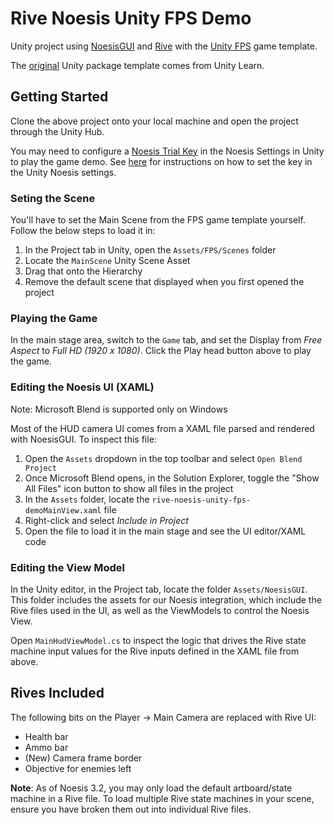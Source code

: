 # Rive Noesis Unity FPS Demo

Unity project using [NoesisGUI](https://www.noesisengine.com/) and [Rive](https://rive.app/) with the [Unity FPS](https://www.noesisengine.com/forums/viewtopic.php?t=2772) game template.

The [original](https://learn.unity.com/project/fps-template) Unity package template comes from Unity Learn.

## Getting Started

Clone the above project onto your local machine and open the project through the Unity Hub.

You may need to configure a [Noesis Trial Key](https://www.noesisengine.com/trial/) in the Noesis Settings in Unity to play the game demo. See [here](https://www.noesisengine.com/docs/Gui.Core.Licensing.html#unity) for instructions on how to set the key in the Unity Noesis settings.

### Seting the Scene

You'll have to set the Main Scene from the FPS game template yourself. Follow the below steps to load it in:

1. In the Project tab in Unity, open the `Assets/FPS/Scenes` folder
2. Locate the `MainScene` Unity Scene Asset
3. Drag that onto the Hierarchy
4. Remove the default scene that displayed when you first opened the project

### Playing the Game

In the main stage area, switch to the `Game` tab, and set the Display from _Free Aspect_ to _Full HD (1920 x 1080)_. Click the Play head button above to play the game.

### Editing the Noesis UI (XAML)

Note: Microsoft Blend is supported only on Windows

Most of the HUD camera UI comes from a XAML file parsed and rendered with NoesisGUI. To inspect this file:

1. Open the `Assets` dropdown in the top toolbar and select `Open Blend Project`
2. Once Microsoft Blend opens, in the Solution Explorer, toggle the "Show All Files" icon button to show all files in the project
3. In the `Assets` folder, locate the `rive-noesis-unity-fps-demoMainView.xaml` file
4. Right-click and select _Include in Project_
5. Open the file to load it in the main stage and see the UI editor/XAML code

### Editing the View Model

In the Unity editor, in the Project tab, locate the folder `Assets/NoesisGUI`. This folder includes the assets for our Noesis integration, which include the Rive files used in the UI, as well as the ViewModels to control the Noesis View.

Open `MainHudViewModel.cs` to inspect the logic that drives the Rive state machine input values for the Rive inputs defined in the XAML file from above.

## Rives Included

The following bits on the Player -> Main Camera are replaced with Rive UI:
- Health bar
- Ammo bar
- (New) Camera frame border
- Objective for enemies left

**Note**: As of Noesis 3.2, you may only load the default artboard/state machine in a Rive file. To load multiple Rive state machines in your scene, ensure you have broken them out into individual Rive files.